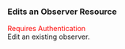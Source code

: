 ### Edits an Observer Resource
<span style="color:red">Requires Authentication</span>  
Edit an existing observer.
